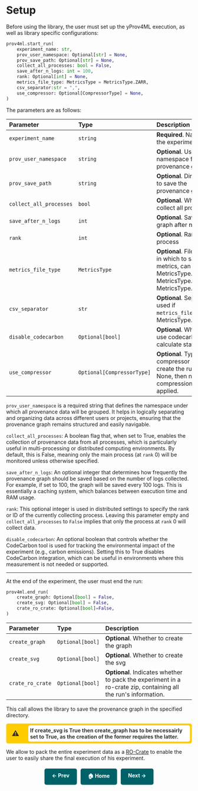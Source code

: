 
# Setup

Before using the library, the user must set up the yProv4ML execution, as well as library specific configurations: 

```python
prov4ml.start_run(
    experiment_name: str, 
    prov_user_namespace: Optional[str] = None,
    prov_save_path: Optional[str] = None, 
    collect_all_processes: bool = False, 
    save_after_n_logs: int = 100, 
    rank: Optional[int] = None, 
    metrics_file_type: MetricsType = MetricsType.ZARR,
    csv_separator:str = ",", 
    use_compressor: Optional[CompressorType] = None,
)
```

The parameters are as follows:

| Parameter | Type     | Description                |
| :-------- | :------- | :------------------------- |
| `experiment_name` | `string` | **Required**. Name of the experiment |
| `prov_user_namespace` | `string` | **Optional**. User namespace for the provenance graph |
| `prov_save_path` | `string` | **Optional**. Directory to save the provenance graph |
| `collect_all_processes` | `bool` | **Optional**. Whether to collect all processes |
| `save_after_n_logs` | `int` | **Optional**. Save the graph after n logs |
| `rank` | `int` | **Optional**. Rank of the process |
| `metrics_file_type` | `MetricsType` | **Optional**. File format in which to save metrics, can be MetricsType.ZARR, MetricsType.CSV, MetricsType.NETCDF |
| `csv_separator` | `str` | **Optional**. Separator used if `metrics_file_type` is MetricsType.CSV. |
| `disable_codecarbon` | `Optional[bool]` | **Optional**. Whether to use codecarbon to calculate stats. |
| `use_compressor` | `Optional[CompressorType]` | **Optional**. Type of compressor used to create the run zip. If None, then no compression is applied. |

`prov_user_namespace` is a required string that defines the namespace under which all provenance data will be grouped. It helps in logically separating and organizing data across different users or projects, ensuring that the provenance graph remains structured and easily navigable. 

`collect_all_processes`: A boolean flag that, when set to True, enables the collection of provenance data from all processes, which is particularly useful in multi-processing or distributed computing environments. By default, this is False, meaning only the main process (at `rank` 0) will be monitored unless otherwise specified.

`save_after_n_logs`: An optional integer that determines how frequently the provenance graph should be saved based on the number of logs collected. For example, if set to 100, the graph will be saved every 100 logs. This is essentially a caching system, which balances between execution time and RAM usage.

`rank`: This optional integer is used in distributed settings to specify the rank or ID of the currently collecting process. Leaving this parameter empty and `collect_all_processes` to `False` implies that only the process at `rank` 0 will collect data. 

`disable_codecarbon`: An optional boolean that controls whether the CodeCarbon tool is used for tracking the environmental impact of the experiment (e.g., carbon emissions). Setting this to True disables CodeCarbon integration, which can be useful in environments where this measurement is not needed or supported.

---

At the end of the experiment, the user must end the run:

```python
prov4ml.end_run(
    create_graph: Optional[bool] = False, 
    create_svg: Optional[bool] = False, 
    crate_ro_crate: Optional[bool]=False,
)
```

| Parameter | Type     | Description                |
| :-------- | :------- | :------------------------- |
| `create_graph` | `Optional[bool]` | **Optional**. Whether to create the graph |
| `create_svg` | `Optional[bool]` | **Optional**. Whether to create the svg |
| `crate_ro_crate` | `Optional[bool]` | **Optional**. Indicates whether to pack the experiment in a ro-crate zip, containing all the run's information. |

This call allows the library to save the provenance graph in the specified directory. 

<div style="display: flex; align-items: center; background-color: #ffcc00; color: #333; border: 5px solid #ffcc00; font-weight: bold; border-radius: 5px; position: relative;">
    <span style="position: absolute; left: 10px; font-size: 20px;">⚠</span>
    <span style="margin-left: 55px; padding: 5px; background-color: white; border-radius: 5px; width:100%">If create_svg is True then create_graph has to be necessairly set to True, as the creation of the former requires the latter. </span>
</div>

We allow to pack the entire experiment data as a [RO-Crate](https://www.researchobject.org/ro-crate/) to enable the user to easily share the final execution of his experiment. 

<div style="display: flex; justify-content: center; gap: 10px; margin-top: 20px;">
    <a href="installation.md" style="text-decoration: none; background-color: #006269; color: white; padding: 10px 20px; border-radius: 5px; font-weight: bold; transition: 0.3s;">← Prev</a>
    <a href="." style="text-decoration: none; background-color: #006269; color: white; padding: 10px 20px; border-radius: 5px; font-weight: bold; transition: 0.3s;">🏠 Home</a>
    <a href="prov_graph.md" style="text-decoration: none; background-color: #006269; color: white; padding: 10px 20px; border-radius: 5px; font-weight: bold; transition: 0.3s;">Next →</a>
</div>